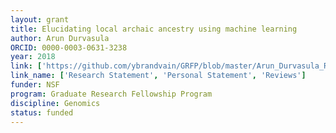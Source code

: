 ```yaml
---
layout: grant
title: Elucidating local archaic ancestry using machine learning
author: Arun Durvasula
ORCID: 0000-0003-0631-3238
year: 2018
link: ['https://github.com/ybrandvain/GRFP/blob/master/Arun_Durvasula_Research_Proposal_2018.pdf', 'https://github.com/ybrandvain/GRFP/blob/master/Arun_Durvasula_Personal_Statement_2018.pdf', 'https://github.com/ybrandvain/GRFP/blob/master/Arun_Durvasula_NSF_reviews.pdf']
link_name: ['Research Statement', 'Personal Statement', 'Reviews']
funder: NSF
program: Graduate Research Fellowship Program
discipline: Genomics
status: funded
---
```

